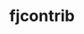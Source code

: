 ---
title: "fjcontrib"
layout: cache
categories: [package, develop]
meta: {"versions": ["1.054"], "compilers": ["gcc@=11.4.0"], "oss": ["ubuntu22.04"], "platforms": ["linux"], "targets": ["x86_64_v3"], "stacks": ["hep", "root"], "num_specs": 6, "num_specs_by_stack": {"hep": 6, "root": 6}}
spec_details: [{"hash": "bhrqjot3pqhugikiomw4wamlnjn6idlq", "compiler": "gcc@=11.4.0", "versions": ["1.054"], "os": "ubuntu22.04", "platform": "linux", "target": "x86_64_v3", "variants": ["build_system=autotools"], "stacks": ["hep", "root"], "size": "-", "tarball": "https://binaries.spack.io/develop/build_cache/linux-ubuntu22.04-x86_64_v3/gcc-11.4.0/fjcontrib-1.054/linux-ubuntu22.04-x86_64_v3-gcc-11.4.0-fjcontrib-1.054-bhrqjot3pqhugikiomw4wamlnjn6idlq.spack"}, {"hash": "e5hc3atxnwttyacbidzwgvli2ob6ml66", "compiler": "gcc@=11.4.0", "versions": ["1.054"], "os": "ubuntu22.04", "platform": "linux", "target": "x86_64_v3", "variants": ["build_system=autotools"], "stacks": ["hep", "root"], "size": "-", "tarball": "https://binaries.spack.io/develop/build_cache/linux-ubuntu22.04-x86_64_v3/gcc-11.4.0/fjcontrib-1.054/linux-ubuntu22.04-x86_64_v3-gcc-11.4.0-fjcontrib-1.054-e5hc3atxnwttyacbidzwgvli2ob6ml66.spack"}, {"hash": "kv7sm4czor3y4ja3pvuzktg2ajulso6o", "compiler": "gcc@=11.4.0", "versions": ["1.054"], "os": "ubuntu22.04", "platform": "linux", "target": "x86_64_v3", "variants": ["build_system=autotools"], "stacks": ["hep", "root"], "size": "-", "tarball": "https://binaries.spack.io/develop/build_cache/linux-ubuntu22.04-x86_64_v3/gcc-11.4.0/fjcontrib-1.054/linux-ubuntu22.04-x86_64_v3-gcc-11.4.0-fjcontrib-1.054-kv7sm4czor3y4ja3pvuzktg2ajulso6o.spack"}, {"hash": "sjwtw7imelxqqkk3dwh67juqv2z7piow", "compiler": "gcc@=11.4.0", "versions": ["1.054"], "os": "ubuntu22.04", "platform": "linux", "target": "x86_64_v3", "variants": ["build_system=autotools"], "stacks": ["hep", "root"], "size": "-", "tarball": "https://binaries.spack.io/develop/build_cache/linux-ubuntu22.04-x86_64_v3/gcc-11.4.0/fjcontrib-1.054/linux-ubuntu22.04-x86_64_v3-gcc-11.4.0-fjcontrib-1.054-sjwtw7imelxqqkk3dwh67juqv2z7piow.spack"}, {"hash": "xsh442m3o7dczjzrqqup4gkiusa2rcpq", "compiler": "gcc@=11.4.0", "versions": ["1.054"], "os": "ubuntu22.04", "platform": "linux", "target": "x86_64_v3", "variants": ["build_system=autotools"], "stacks": ["hep", "root"], "size": "-", "tarball": "https://binaries.spack.io/develop/build_cache/linux-ubuntu22.04-x86_64_v3/gcc-11.4.0/fjcontrib-1.054/linux-ubuntu22.04-x86_64_v3-gcc-11.4.0-fjcontrib-1.054-xsh442m3o7dczjzrqqup4gkiusa2rcpq.spack"}, {"hash": "zn3tticfuqcnoc7txa6q5zanrfgrs33s", "compiler": "gcc@=11.4.0", "versions": ["1.054"], "os": "ubuntu22.04", "platform": "linux", "target": "x86_64_v3", "variants": ["build_system=autotools"], "stacks": ["hep", "root"], "size": "-", "tarball": "https://binaries.spack.io/develop/build_cache/linux-ubuntu22.04-x86_64_v3/gcc-11.4.0/fjcontrib-1.054/linux-ubuntu22.04-x86_64_v3-gcc-11.4.0-fjcontrib-1.054-zn3tticfuqcnoc7txa6q5zanrfgrs33s.spack"}]
---